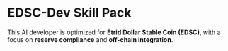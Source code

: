 # EDSC-Dev Skill Pack

This AI developer is optimized for **Ëtrid Dollar Stable Coin (EDSC)**,
with a focus on **reserve compliance** and **off-chain integration**.
